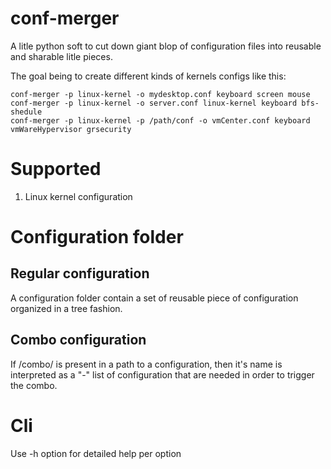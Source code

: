 # conf-merger

A litle python soft to cut down giant blop of configuration files into reusable and sharable litle pieces.

The goal being to create different kinds of kernels configs like this:

```
conf-merger -p linux-kernel -o mydesktop.conf keyboard screen mouse 
conf-merger -p linux-kernel -o server.conf linux-kernel keyboard bfs-shedule 
conf-merger -p linux-kernel -p /path/conf -o vmCenter.conf keyboard vmWareHypervisor grsecurity 
```
 
# Supported

 1. Linux kernel configuration

# Configuration folder

## Regular configuration
A configuration folder contain a set of reusable piece of configuration organized in a tree fashion.

## Combo configuration

If /combo/ is present in a path to a configuration, then it's name is interpreted as a "-" list of configuration that are needed in order to trigger the combo.

# Cli

Use -h option for detailed help per option
